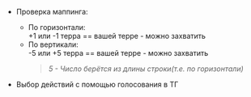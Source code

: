 * Проверка маппинга:<br/>
    * По горизонтали:<br/>
        +1 или -1 терра == вашей терре - можно захватить
    * По вертикали:<br/>
        -5 или +5 терра == вашей терре - можно захватить
        >_5 - Число берётся из длины строки(т.е. по горизонтали)_

* Выбор действий с помощью голосования в ТГ